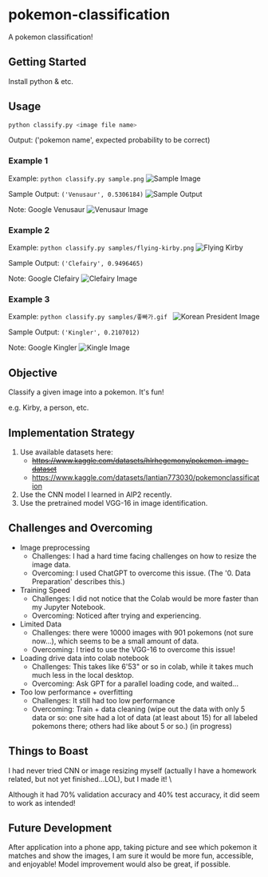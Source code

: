 # pokemon-classification
A pokemon classification!

## Getting Started

Install python & etc.

## Usage

```bash
python classify.py <image file name>
```

Output: ('pokemon name', expected probability to be correct)

### Example 1

Example: `python classify.py sample.png`
![Sample Image](sample.png)

Sample Output: `('Venusaur', 0.5306184)`
![Sample Output](sample_outputs/sample_output.png)

Note: Google Venusaur
![Venusaur Image](sample_outputs/sample_note.png)

### Example 2

Example: `python classify.py samples/flying-kirby.png`
![Flying Kirby](samples/flying-kirby.png)

Sample Output: `('Clefairy', 0.9496465)`

Note: Google Clefairy
![Clefairy Image](sample_outputs/clefairy.png)

### Example 3

Example: `python classify.py samples/좋빠가.gif `
![Korean President Image](samples/좋빠가.gif)

Sample Output: `('Kingler', 0.2107012)`

Note: Google Kingler
![Kingle Image](sample_outputs/kingle_image.png)

## Objective

Classify a given image into a pokemon. It's fun!

e.g. Kirby, a person, etc.

## Implementation Strategy

1. Use available datasets here:
   - ~~https://www.kaggle.com/datasets/hlrhegemony/pokemon-image-dataset~~
   - https://www.kaggle.com/datasets/lantian773030/pokemonclassification
2. Use the CNN model I learned in AIP2 recently.
3. Use the pretrained model VGG-16 in image identification.

## Challenges and Overcoming

- Image preprocessing
  - Challenges: I had a hard time facing challenges on how to resize the image data.
  - Overcoming: I used ChatGPT to overcome this issue. (The '0. Data Preparation' describes this.)
- Training Speed
  - Challenges: I did not notice that the Colab would be more faster than my Jupyter Notebook.
  - Overcoming: Noticed after trying and experiencing.
- Limited Data
  - Challenges: there were 10000 images with 901 pokemons (not sure now...), which seems to be a small amount of data.
  - Overcoming: I tried to use the VGG-16 to overcome this issue!
- Loading drive data into colab notebook
  - Challenges: This takes like 6'53" or so in colab, while it takes much much less in the local desktop.
  - Overcoming: Ask GPT for a parallel loading code, and waited...
- Too low performance + overfitting
  - Challenges: It still had too low performance
  - Overcoming: Train + data cleaning (wipe out the data with only 5 data or so: one site had a lot of data (at least about 15) for all labeled pokemons there; others had like about 5 or so.) (in progress)

## Things to Boast

I had never tried CNN or image resizing myself (actually I have a homework related, but not yet finished...LOL), but I made it! \\

Although it had 70% validation accuracy and 40% test accuracy, it did seem to work as intended!

## Future Development

After application into a phone app, taking picture and see which pokemon it matches and show the images, I am sure it would be more fun, accessible, and enjoyable! Model improvement would also be great, if possible.

